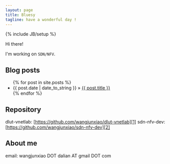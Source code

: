 ```yaml
---
layout: page
title: Bluesy
tagline: have a wonderful day !
---
```

{% include JB/setup %}

Hi there!

I'm working on `SDN/NFV`.
    
## Blog posts

<ul class="posts">
  {% for post in site.posts %}
    <li><span>{{ post.date | date_to_string }}</span> &raquo; <a href="{{ BASE_PATH }}{{ post.url }}">{{ post.title }}</a></li>
  {% endfor %}
</ul>

## Repository

dlut-vnetlab: [https://github.com/wangjunxiao/dlut-vnetlab][1]
sdn-nfv-dev: [https://github.com/wangjunxiao/sdn-nfv-dev][2]

## About me

email: wangjunxiao DOT dalian AT gmail DOT com



[1]: https://github.com/wangjunxiao/dlut-vnetlab    "dlut-vnetlab"
[2]: https://github.com/wangjunxiao/sdn-nfv-dev		"sdn-nfv-dev"
